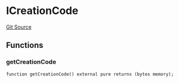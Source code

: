 # ICreationCode

[Git Source](https://github.com/ArrakisFinance/arrakis-modular/blob/main/src/interfaces/ICreationCode.sol)

## Functions

### getCreationCode

```solidity
function getCreationCode() external pure returns (bytes memory);
```
